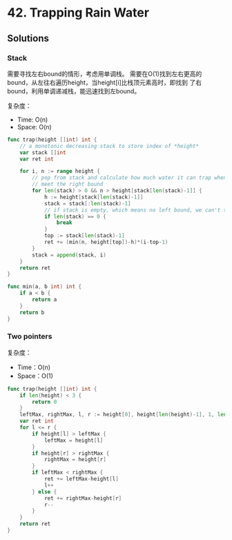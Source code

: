 # 42. Trapping Rain Water

## Solutions
### Stack
需要寻找左右bound的情形，考虑用单调栈。
需要在O(1)找到左右更高的bound，从左往右遍历height，当height[i]比栈顶元素高时，即找到
了右bound，利用单调递减栈，能迅速找到左bound。

复杂度：
- Time: O(n)
- Space: O(n)
```go
func trap(height []int) int {
    // a monotonic decreasing stack to store index of *height*
    var stack []int
    var ret int

    for i, n := range height {
        // pop from stack and calculate how much water it can trap when we
        // meet the right bound
        for len(stack) > 0 && n > height[stack[len(stack)-1]] {
            h := height[stack[len(stack)-1]]
            stack = stack[:len(stack)-1]
            // if stack is empty, which means no left bound, we can't trap water
            if len(stack) == 0 {
                break
            }
            top := stack[len(stack)-1]
            ret += (min(n, height[top])-h)*(i-top-1)
        }
        stack = append(stack, i)
    }
    return ret
}

func min(a, b int) int {
    if a < b {
        return a
    }
    return b
}
```

### Two pointers
复杂度：
- Time：O(n)
- Space：O(1)
```go
func trap(height []int) int {
    if len(height) < 3 {
        return 0
    }
    leftMax, rightMax, l, r := height[0], height[len(height)-1], 1, len(height)-2
    var ret int
    for l <= r {
        if height[l] > leftMax {
            leftMax = height[l]
        }
        if height[r] > rightMax {
            rightMax = height[r]
        }
        if leftMax < rightMax {
            ret += leftMax-height[l]
            l++
        } else {
            ret += rightMax-height[r]
            r--
        }
    }
    return ret
}
```
